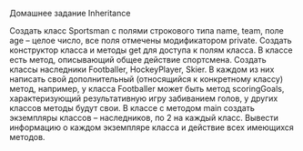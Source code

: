 Домашнее задание Inheritance



Создать класс Sportsman с полями строкового типа name, team, поле age – целое число, все поля отмечены модификатором private. Cоздать конструктор класса и методы get для доступа к полям класса. В классе есть метод, описывающий общее действие спортсмена.
Создать классы наследники Footballer, HockeyPlayer, Skier. В каждом из них написать свой дополнительный (относящийся к конкретному классу) метод, например, у класса Footballer может быть метод scoringGoals, характеризующий результативную игру забиванием голов, у других классов методы будут свои.
В классе с методом main создать экземпляры классов – наследников, по 2 на каждый класс. Вывести информацию о каждом экземпляре класса и действие всех имеющихся методов.
